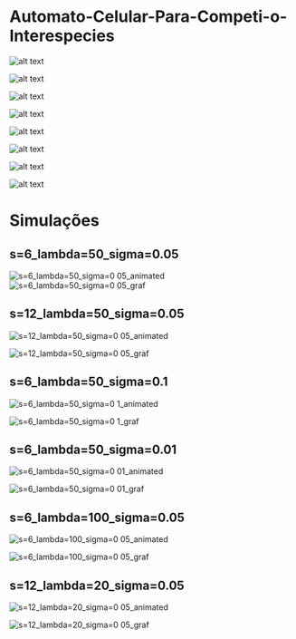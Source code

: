 # Automato-Celular-Para-Competi-o-Interespecies

![alt text](https://github.com/brunoCCOS/Automato-Celular-Para-Competi-o-Interespecies/blob/main/img/image-20221118131622173.png?raw=true)

![alt text](https://github.com/brunoCCOS/Automato-Celular-Para-Competi-o-Interespecies/blob/main/img/image-20221118131627290.png?raw=true)

![alt text](https://github.com/brunoCCOS/Automato-Celular-Para-Competi-o-Interespecies/blob/main/img/image-20221118131633617.png?raw=true)

![alt text](https://github.com/brunoCCOS/Automato-Celular-Para-Competi-o-Interespecies/blob/main/img/image-20221118131643502.png?raw=true)

![alt text](https://github.com/brunoCCOS/Automato-Celular-Para-Competi-o-Interespecies/blob/main/img/image-20221118131651615.png?raw=true)

![alt text](https://github.com/brunoCCOS/Automato-Celular-Para-Competi-o-Interespecies/blob/main/img/image-20221118131657815.png?raw=true)

![alt text](https://github.com/brunoCCOS/Automato-Celular-Para-Competi-o-Interespecies/blob/main/img/image-20221118131702676.png?raw=true)

![alt text](https://github.com/brunoCCOS/Automato-Celular-Para-Competi-o-Interespecies/blob/main/img/image-20221118131710328.png?raw=true)

<h1> Simulações </h1>
  
<h2> s=6_lambda=50_sigma=0.05 </h2>
 
![s=6_lambda=50_sigma=0 05_animated](https://user-images.githubusercontent.com/55816657/203567518-106af503-d595-447a-a8b3-2d84e9ec648d.gif)
![s=6_lambda=50_sigma=0 05_graf](https://user-images.githubusercontent.com/55816657/203567537-17ec73f0-e8ac-4b6c-8a77-6c1ca894bd94.jpg)

  
 <h2>  s=12_lambda=50_sigma=0.05 </h2>
 
![s=12_lambda=50_sigma=0 05_animated](https://user-images.githubusercontent.com/55816657/203565674-0eeab253-5b0d-467b-ba0b-d45567448c4d.gif)

![s=12_lambda=50_sigma=0 05_graf](https://user-images.githubusercontent.com/55816657/203565687-870e1a00-c7bb-4a36-a2c0-3f3200e5cb19.jpg)



<h2>s=6_lambda=50_sigma=0.1</h2>

![s=6_lambda=50_sigma=0 1_animated](https://user-images.githubusercontent.com/55816657/203566339-0136f4d4-92ba-4467-aebe-384af7b7c3a1.gif)


![s=6_lambda=50_sigma=0 1_graf](https://user-images.githubusercontent.com/55816657/203566301-be009a14-0719-4a7d-8b70-65a22615c2bd.jpg)

<h2> s=6_lambda=50_sigma=0.01</h2>

![s=6_lambda=50_sigma=0 01_animated](https://user-images.githubusercontent.com/55816657/203562266-0267d557-13ee-4cf6-8053-48bf5f417e0f.gif)

![s=6_lambda=50_sigma=0 01_graf](https://user-images.githubusercontent.com/55816657/203562281-c275e5bd-52bf-43d9-9b0a-eb0a5a0661eb.jpg)


<h2> s=6_lambda=100_sigma=0.05 </h2>

![s=6_lambda=100_sigma=0 05_animated](https://user-images.githubusercontent.com/55816657/203564134-48c42e41-308a-4105-b66b-f4edce839ff2.gif)

![s=6_lambda=100_sigma=0 05_graf](https://user-images.githubusercontent.com/55816657/203563663-bc088304-f467-453f-8c30-14afffeec347.jpg)


<h2> s=12_lambda=20_sigma=0.05 </h2>

![s=12_lambda=20_sigma=0 05_animated](https://user-images.githubusercontent.com/55816657/203562324-798cf8de-a4e3-4371-b5fc-8781ad160cd1.gif)

![s=12_lambda=20_sigma=0 05_graf](https://user-images.githubusercontent.com/55816657/203562356-409654db-11c3-4aae-a690-d5ff6c3ce9d1.jpg)


